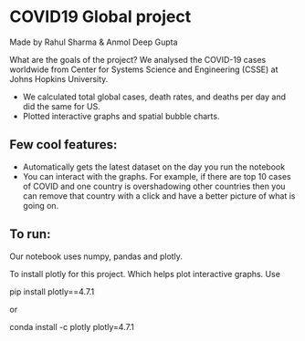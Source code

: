 # COVID19 Global project 

Made by Rahul Sharma & Anmol Deep Gupta 

What are the goals of the project?
We analysed the COVID-19 cases worldwide from Center for Systems Science and Engineering (CSSE) at Johns Hopkins University.
- We calculated total global cases, death rates, and deaths per day and did the same for US.
- Plotted interactive graphs and spatial bubble charts.


## Few cool features: 
- Automatically gets the latest dataset on the day you run the notebook
- You can interact with the graphs. For example, if there are top 10 cases of COVID and one country is overshadowing other countries then you can remove that country with a click and have a better picture of what is going on.

## To run:
Our notebook uses numpy, pandas and plotly.

To install plotly for this project. Which helps plot interactive graphs. Use 

pip install plotly==4.7.1 

or 

conda install -c plotly plotly=4.7.1



